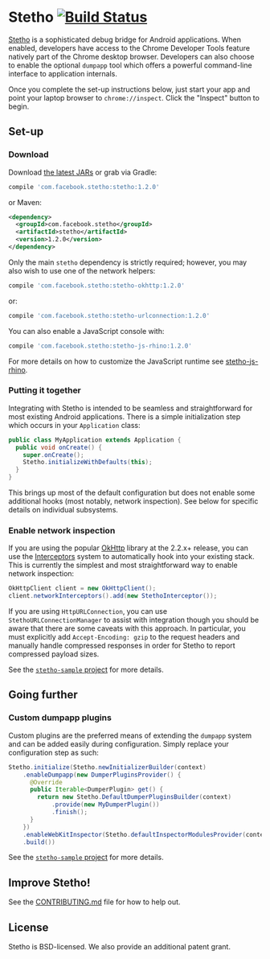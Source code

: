 # Stetho [![Build Status](https://travis-ci.org/facebook/stetho.svg?branch=master)](https://travis-ci.org/facebook/stetho)

[Stetho](https://facebook.github.io/stetho) is a sophisticated debug bridge for Android applications. When enabled,
developers have access to the Chrome Developer Tools feature natively part of
the Chrome desktop browser. Developers can also choose to enable the optional
`dumpapp` tool which offers a powerful command-line interface to application
internals.

Once you complete the set-up instructions below, just start your app and point
your laptop browser to `chrome://inspect`.  Click the "Inspect" button to
begin.

## Set-up

### Download
Download [the latest JARs](https://github.com/facebook/stetho/releases/latest) or grab via Gradle:
```groovy
compile 'com.facebook.stetho:stetho:1.2.0'
```
or Maven:
```xml
<dependency>
  <groupId>com.facebook.stetho</groupId>
  <artifactId>stetho</artifactId>
  <version>1.2.0</version>
</dependency>
```

Only the main `stetho` dependency is strictly required; however, you may also wish to use one of the network helpers:

```groovy
compile 'com.facebook.stetho:stetho-okhttp:1.2.0'
```
or:
```groovy
compile 'com.facebook.stetho:stetho-urlconnection:1.2.0'
```

You can also enable a JavaScript console with:

```groovy
compile 'com.facebook.stetho:stetho-js-rhino:1.2.0'
```
For more details on how to customize the JavaScript runtime see [stetho-js-rhino](stetho-js-rhino/).

### Putting it together
Integrating with Stetho is intended to be seamless and straightforward for
most existing Android applications.  There is a simple initialization step
which occurs in your `Application` class:

```java
public class MyApplication extends Application {
  public void onCreate() {
    super.onCreate();
    Stetho.initializeWithDefaults(this);
  }
}
```

This brings up most of the default configuration but does not enable some
additional hooks (most notably, network inspection).  See below for specific
details on individual subsystems.

### Enable network inspection
If you are using the popular [OkHttp](https://github.com/square/okhttp)
library at the 2.2.x+ release, you can use the
[Interceptors](https://github.com/square/okhttp/wiki/Interceptors) system to
automatically hook into your existing stack.  This is currently the simplest
and most straightforward way to enable network inspection:

```java
OkHttpClient client = new OkHttpClient();
client.networkInterceptors().add(new StethoInterceptor());
```

If you are using `HttpURLConnection`, you can use `StethoURLConnectionManager`
to assist with integration though you should be aware that there are some
caveats with this approach.  In particular, you must explicitly add
`Accept-Encoding: gzip` to the request headers and manually handle compressed
responses in order for Stetho to report compressed payload sizes.

See the [`stetho-sample` project](stetho-sample) for more details.

## Going further

### Custom dumpapp plugins
Custom plugins are the preferred means of extending the `dumpapp` system and
can be added easily during configuration.  Simply replace your configuration
step as such:

```java
Stetho.initialize(Stetho.newInitializerBuilder(context)
    .enableDumpapp(new DumperPluginsProvider() {
      @Override
      public Iterable<DumperPlugin> get() {
        return new Stetho.DefaultDumperPluginsBuilder(context)
            .provide(new MyDumperPlugin())
            .finish();
      }
    })
    .enableWebKitInspector(Stetho.defaultInspectorModulesProvider(context))
    .build())
```

See the [`stetho-sample` project](stetho-sample) for more details.

## Improve Stetho!
See the [CONTRIBUTING.md](CONTRIBUTING.md) file for how to help out.

## License
Stetho is BSD-licensed. We also provide an additional patent grant.
